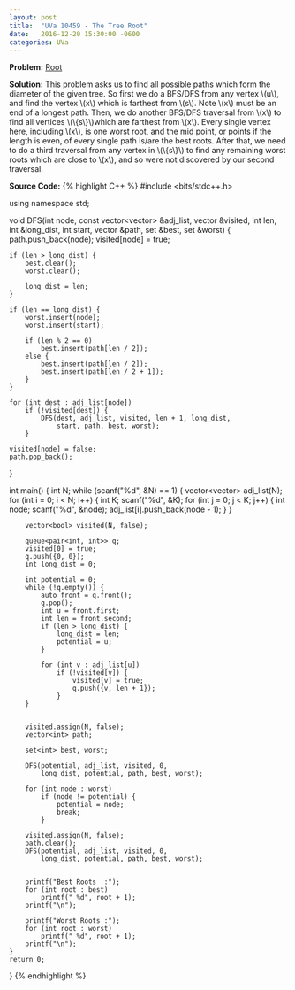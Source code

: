 ```yaml
---
layout: post
title:  "UVa 10459 - The Tree Root"
date:   2016-12-20 15:30:00 -0600
categories: UVa
---
```


**Problem:** [Root]

**Solution:**
This problem asks us to find all possible paths which form the diameter
of the given tree. So first we do a BFS/DFS from any vertex \\(u\\), and find
the vertex \\(x\\) which is farthest from \\(s\\). Note \\(x\\) must be 
an end of a longest path. Then, we do another BFS/DFS traversal from \\(x\\)
to find all vertices \\(\\{s\\}\\)which are farthest from \\(x\\).
Every single vertex here, including \\(x\\), is one worst root, 
and the mid point, or points if the length is even,
of every single path is/are the best roots.
After that, we need to do a third traversal from any vertex in
\\(\\{s\\}\\) to find any remaining worst roots which are close to \\(x\\),
and so were not discovered by our second traversal. 

**Source Code:**
{% highlight C++ %}
#include <bits/stdc++.h>

using namespace std;

void DFS(int node, const vector<vector<int>> &adj_list,
         vector<bool> &visited, 
         int len, int &long_dist, int start, vector<int> &path,
         set<int> &best, set<int> &worst) {
    path.push_back(node);
    visited[node] = true;

    if (len > long_dist) {
        best.clear();
        worst.clear();

        long_dist = len;
    }

    if (len == long_dist) {
        worst.insert(node);
        worst.insert(start);

        if (len % 2 == 0)
            best.insert(path[len / 2]);
        else {
            best.insert(path[len / 2]);
            best.insert(path[len / 2 + 1]);
        }
    }

    for (int dest : adj_list[node])
        if (!visited[dest]) {
            DFS(dest, adj_list, visited, len + 1, long_dist,
                start, path, best, worst);
        }

    visited[node] = false;
    path.pop_back();
}

int main() {
    int N;
    while (scanf("%d", &N) == 1) {
        vector<vector<int>> adj_list(N);
        for (int i = 0; i < N; i++) {
            int K;
            scanf("%d", &K);
            for (int j = 0; j < K; j++) {
                int node;
                scanf("%d", &node);
                adj_list[i].push_back(node - 1);
            }
        }

        vector<bool> visited(N, false);

        queue<pair<int, int>> q;
        visited[0] = true;
        q.push({0, 0});
        int long_dist = 0;
        
        int potential = 0;
        while (!q.empty()) {
            auto front = q.front();
            q.pop();
            int u = front.first;
            int len = front.second;
            if (len > long_dist) {
                long_dist = len;
                potential = u;
            }

            for (int v : adj_list[u])
                if (!visited[v]) {
                    visited[v] = true;
                    q.push({v, len + 1});
                }
        }


        visited.assign(N, false);
        vector<int> path;
        
        set<int> best, worst;

        DFS(potential, adj_list, visited, 0,
            long_dist, potential, path, best, worst);

        for (int node : worst)
            if (node != potential) {
                potential = node;
                break;
            }

        visited.assign(N, false);
        path.clear();
        DFS(potential, adj_list, visited, 0,
            long_dist, potential, path, best, worst);


        printf("Best Roots  :");
        for (int root : best)
            printf(" %d", root + 1);
        printf("\n");

        printf("Worst Roots :");
        for (int root : worst)
            printf(" %d", root + 1);
        printf("\n");
    }
    return 0;
}
{% endhighlight %}

[Root]:https://uva.onlinejudge.org/index.php?option=com_onlinejudge&Itemid=8&category=24&page=show_problem&problem=1400

